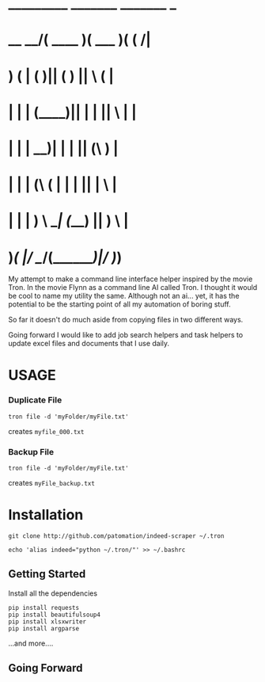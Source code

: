 # _________ _______  _______  _       
# \__   __/(  ____ )(  ___  )( (    /|
#    ) (   | (    )|| (   ) ||  \  ( |
#    | |   | (____)|| |   | ||   \ | |
#    | |   |     __)| |   | || (\ \) |
#    | |   | (\ (   | |   | || | \   |
#    | |   | ) \ \__| (___) || )  \  |
#    )_(   |/   \__/(_______)|/    )_)


My attempt to make a command line interface helper inspired by the movie Tron.
In the movie Flynn as a command line AI called Tron. I thought it would be cool to name my utility the same. Although not an ai... yet, it has the potential to be the starting point of all my automation of boring stuff.

So far it doesn't do much aside from copying files in two different ways.

Going forward I would like to add job search helpers and task helpers to update excel files and documents that I use daily.


# USAGE
### Duplicate File
```
tron file -d 'myFolder/myFile.txt'
```
creates ```myfile_000.txt```

### Backup File
```
tron file -d 'myFolder/myFile.txt'
```
creates ```myFile_backup.txt```

# Installation
```
git clone http://github.com/patomation/indeed-scraper ~/.tron
```

```
echo 'alias indeed="python ~/.tron/"' >> ~/.bashrc
```

## Getting Started
Install all the dependencies
```
pip install requests
pip install beautifulsoup4
pip install xlsxwriter
pip install argparse
```
...and more....

## Going Forward
